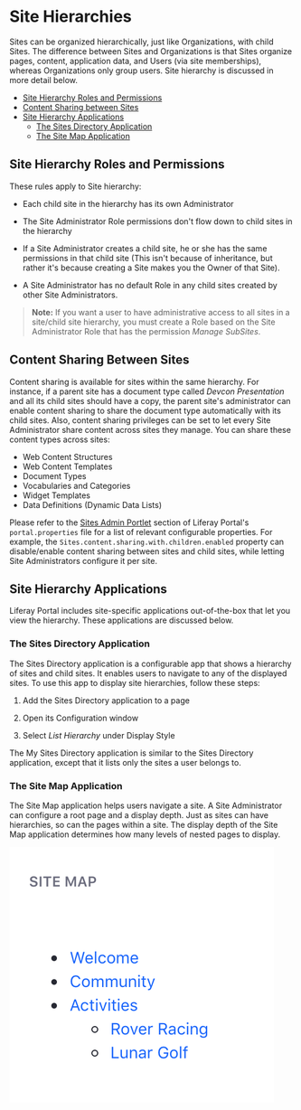 # Site Hierarchies

Sites can be organized hierarchically, just like Organizations, with child Sites. The difference between Sites and Organizations is that Sites organize pages, content, application data, and Users (via site memberships), whereas Organizations only group users. Site hierarchy is discussed in more detail below.

- [Site Hierarchy Roles and Permissions](#site-hierarchy-roles-and-permissions)
- [Content Sharing between Sites](#content-sharing-between-sites)
- [Site Hierarchy Applications](#site-hierarchy-applications)
  - [The Sites Directory Application](#the-sites-directory-application)
  - [The Site Map Application](#the-site-map-application)

## Site Hierarchy Roles and Permissions

These rules apply to Site hierarchy:

- Each child site in the hierarchy has its own Administrator

- The Site Administrator Role permissions don't flow down to child sites in the hierarchy

- If a Site Administrator creates a child site, he or she has the same permissions in that child site (This isn't because of inheritance, but rather it's because creating a Site makes you the Owner of that Site). 

- A Site Administrator has no default Role in any child sites created by other Site Administrators. 

>**Note:** If you want a user to have administrative access to all sites in a site/child site hierarchy, you must create a Role based on the Site Administrator Role that has the permission *Manage SubSites*. 

## Content Sharing Between Sites

Content sharing is available for sites within the same hierarchy. For instance, if a parent site has a document type called *Devcon Presentation* and all its child sites should have a copy, the parent site's administrator can enable content sharing to share the document type automatically with its child sites. Also, content sharing privileges can be set to let every Site Administrator share content across sites they manage. You can share these content types across sites:

- Web Content Structures
- Web Content Templates
- Document Types
- Vocabularies and Categories
- Widget Templates
- Data Definitions (Dynamic Data Lists)

Please refer to the [Sites Admin Portlet](https://docs.liferay.com/portal/7.2-latest/propertiesdoc/portal.properties.html#Sites%20Admin%20Portlet) section of Liferay Portal's `portal.properties` file for a list of relevant configurable properties. For example, the `Sites.content.sharing.with.children.enabled` property can disable/enable content sharing between sites and child sites, while letting Site Administrators configure it per site.


## Site Hierarchy Applications

Liferay Portal includes site-specific applications out-of-the-box that let you view the hierarchy. These applications are discussed below.

### The Sites Directory Application

The Sites Directory application is a configurable app that shows a hierarchy of sites and child sites. It enables users to navigate to any of the displayed sites. To use this app to display site hierarchies, follow these steps:

1.  Add the Sites Directory application to a page

2.  Open its Configuration window

3.  Select *List Hierarchy* under Display Style 

The My Sites Directory application is similar to the Sites Directory application, except that it lists only the sites a user belongs to.

### The Site Map Application

The Site Map application helps users navigate a site. A Site Administrator can configure a root page and a display depth. Just as sites can have hierarchies, so can the pages within a site. The display depth of the Site Map application determines how many levels of nested pages to display.

![Figure 1: The Site Map application lets Users navigate among pages of a site organized hierarchically.](./site-hierarchies/images/01.png)